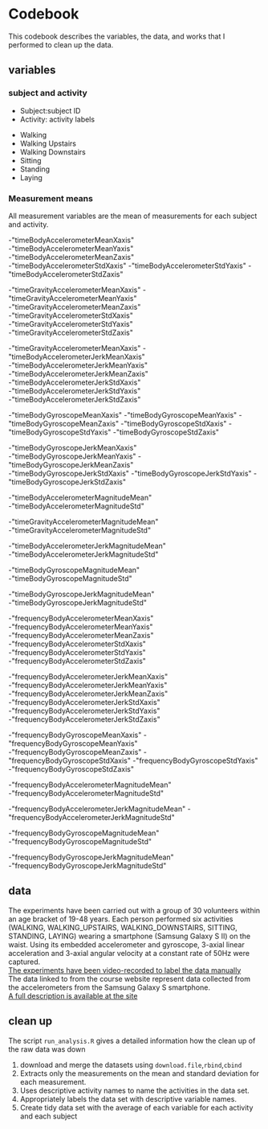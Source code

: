 # Codebook

This codebook describes the variables, the data, and works that I performed to clean up the data. 

## variables

### subject and activity
* Subject:subject ID
* Activity: activity labels
 + Walking
 + Walking Upstairs
 + Walking Downstairs
 + Sitting
 + Standing
 + Laying

### Measurement means
All measurement variables are the mean of measurements for each subject and activity.   

 -"timeBodyAccelerometerMeanXaxis"              
 -"timeBodyAccelerometerMeanYaxis"              
 -"timeBodyAccelerometerMeanZaxis"             
 -"timeBodyAccelerometerStdXaxis"
 -"timeBodyAccelerometerStdYaxis"
 -"timeBodyAccelerometerStdZaxis"   

 -"timeGravityAccelerometerMeanXaxis"
 -"timeGravityAccelerometerMeanYaxis"           
 -"timeGravityAccelerometerMeanZaxis"          
 -"timeGravityAccelerometerStdXaxis"            
 -"timeGravityAccelerometerStdYaxis"           
 -"timeGravityAccelerometerStdZaxis" 

 -"timeGravityAccelerometerMeanXaxis"
 -"timeBodyAccelerometerJerkMeanXaxis"          
 -"timeBodyAccelerometerJerkMeanYaxis"          
 -"timeBodyAccelerometerJerkMeanZaxis"         
 -"timeBodyAccelerometerJerkStdXaxis"           
 -"timeBodyAccelerometerJerkStdYaxis"           
 -"timeBodyAccelerometerJerkStdZaxis" 

 -"timeBodyGyroscopeMeanXaxis"
 -"timeBodyGyroscopeMeanYaxis"
 -"timeBodyGyroscopeMeanZaxis"
 -"timeBodyGyroscopeStdXaxis"
 -"timeBodyGyroscopeStdYaxis"
 -"timeBodyGyroscopeStdZaxis"


 -"timeBodyGyroscopeJerkMeanXaxis"              
 -"timeBodyGyroscopeJerkMeanYaxis"
 -"timeBodyGyroscopeJerkMeanZaxis"             
 -"timeBodyGyroscopeJerkStdXaxis"
 -"timeBodyGyroscopeJerkStdYaxis"
 -"timeBodyGyroscopeJerkStdZaxis"

 -"timeBodyAccelerometerMagnitudeMean"          
 -"timeBodyAccelerometerMagnitudeStd"

 -"timeGravityAccelerometerMagnitudeMean"      
 -"timeGravityAccelerometerMagnitudeStd"

 -"timeBodyAccelerometerJerkMagnitudeMean"      
 -"timeBodyAccelerometerJerkMagnitudeStd"

 -"timeBodyGyroscopeMagnitudeMean"              
 -"timeBodyGyroscopeMagnitudeStd"

 -"timeBodyGyroscopeJerkMagnitudeMean"         
 -"timeBodyGyroscopeJerkMagnitudeStd"  

 -"frequencyBodyAccelerometerMeanXaxis"         
 -"frequencyBodyAccelerometerMeanYaxis"        
 -"frequencyBodyAccelerometerMeanZaxis"         
 -"frequencyBodyAccelerometerStdXaxis"          
 -"frequencyBodyAccelerometerStdYaxis"         
 -"frequencyBodyAccelerometerStdZaxis"

 -"frequencyBodyAccelerometerJerkMeanXaxis"     
 -"frequencyBodyAccelerometerJerkMeanYaxis"    
 -"frequencyBodyAccelerometerJerkMeanZaxis"     
 -"frequencyBodyAccelerometerJerkStdXaxis"      
 -"frequencyBodyAccelerometerJerkStdYaxis"     
 -"frequencyBodyAccelerometerJerkStdZaxis"

 -"frequencyBodyGyroscopeMeanXaxis"
 -"frequencyBodyGyroscopeMeanYaxis"            
 -"frequencyBodyGyroscopeMeanZaxis"
 -"frequencyBodyGyroscopeStdXaxis"
 -"frequencyBodyGyroscopeStdYaxis"             
 -"frequencyBodyGyroscopeStdZaxis"  

 -"frequencyBodyAccelerometerMagnitudeMean"     
 -"frequencyBodyAccelerometerMagnitudeStd" 

 -"frequencyBodyAccelerometerJerkMagnitudeMean" 
 -"frequencyBodyAccelerometerJerkMagnitudeStd"

 -"frequencyBodyGyroscopeMagnitudeMean"        
 -"frequencyBodyGyroscopeMagnitudeStd"     

 -"frequencyBodyGyroscopeJerkMagnitudeMean"     
 -"frequencyBodyGyroscopeJerkMagnitudeStd"

## data    
The experiments have been carried out with a group of 30 volunteers within an age bracket of 19-48 years. Each person performed six activities (WALKING, WALKING_UPSTAIRS, WALKING_DOWNSTAIRS, SITTING, STANDING, LAYING) wearing a smartphone (Samsung Galaxy S II) on the waist. Using its embedded accelerometer and gyroscope, 3-axial linear acceleration and 3-axial angular velocity at a constant rate of 50Hz were captured.  
[The experiments have been video-recorded to label the data manually](https://www.youtube.com/watch?v=XOEN9W05_4A)  
The data linked to from the course website represent data collected from the accelerometers from the Samsung Galaxy S smartphone.  
[A full description is available at the site](http://archive.ics.uci.edu/ml/datasets/Human+Activity+Recognition+Using+Smartphones)  

## clean up
The script `run_analysis.R` gives a detailed information how the clean up of the raw data was down 
1. download and merge the datasets using `download.file`,`rbind`,`cbind`
2. Extracts only the measurements on the mean and standard deviation for each measurement.  
3. Uses descriptive activity names to name the activities in the data set.  
4. Appropriately labels the data set with descriptive variable names.  
5. Create tidy data set with the average of each variable for each activity and each subject


 
